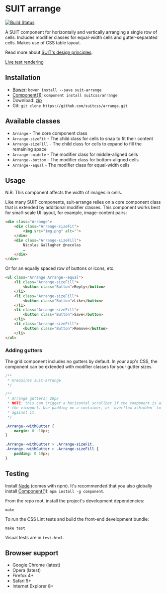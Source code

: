 # SUIT arrange

[![Build Status](https://secure.travis-ci.org/suitcss/arrange.png?branch=master)](http://travis-ci.org/suitcss/arrange)

A SUIT component for horizontally and vertically arranging a single row of
cells. Includes modifier classes for equal-width cells and gutter-separated
cells. Makes use of CSS table layout.

Read more about [SUIT's design principles](https://github.com/suitcss/suit/).

[Live test rendering](http://suitcss.github.io/arrange/test.html)

## Installation

* [Bower](http://bower.io/): `bower install --save suit-arrange`
* [Component(1)](http://component.io/): `component install suitcss/arrange`
* Download: [zip](https://github.com/suitcss/arrange/zipball/master)
* Git: `git clone https://github.com/suitcss/arrange.git`

## Available classes

* `Arrange` - The core component class
* `Arrange-sizeFit` - The child class for cells to snap to fit their content
* `Arrange-sizeFill` - The child class for cells to expand to fill the remaining space
* `Arrange--middle` - The modifier class for middle-aligned cells
* `Arrange--bottom` - The modifier class for bottom-aligned cells
* `Arrange--equal` - The modifier class for equal-width cells

## Usage

N.B. This component affects the width of images in cells.

Like many SUIT components, suit-arrange relies on a core component class
that is extended by additional modifier classes. This component works best for
small-scale UI layout, for example, image-content pairs:

```html
<div class="Arrange">
    <div class="Arrange-sizeFit">
        <img src="img.png" alt="">
    </div>
    <div class="Arrange-sizeFill">
        Nicolas Gallagher @necolas
        …
    </div>
</div>
```

Or for an equally spaced row of buttons or icons, etc.

```html
<ul class="Arrange Arrange--equal">
    <li class="Arrange-sizeFill">
        <button class="Button">Reply</button>
    </li>
    <li class="Arrange-sizeFill">
        <button class="Button">Like</button>
    </li>
    <li class="Arrange-sizeFill">
        <button class="Button">Save</button>
    </li>
    <li class="Arrange-sizeFill">
        <button class="Button">Remove</button>
    </li>
</ul>
```

### Adding gutters

The grid component includes no gutters by default. In your app's CSS, the
component can be extended with modifier classes for your gutter sizes.

```css
/**
 * @requires suit-arrange
 */

/**
 * Arrange gutters: 20px
 * NOTE: this can trigger a horizontal scrollbar if the component is as wide as
 * the viewport. Use padding on a container, or `overflow-x:hidden` to protect
 * against it.
 */

.Arrange--withGutter {
    margin: 0 -10px;
}

.Arrange--withGutter > .Arrange-sizeFit,
.Arrange--withGutter > .Arrange-sizeFill {
    padding: 0 10px;
}
```

## Testing

Install [Node](http://nodejs.org) (comes with npm). It's recommended that you
also globally install [Component(1)](http://component.io): `npm install -g
component`.

From the repo root, install the project's development dependencies:

```
make
```

To run the CSS Lint tests and build the front-end development bundle:

```
make test
```

Visual tests are in `test.html`.

## Browser support

* Google Chrome (latest)
* Opera (latest)
* Firefox 4+
* Safari 5+
* Internet Explorer 8+
